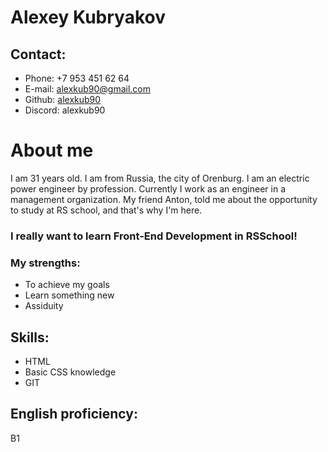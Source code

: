 # Alexey Kubryakov

## Contact:
- Phone: +7 953 451 62 64
- E-mail: alexkub90@gmail.com
- Github: [alexkub90](https://github.com/alexkub90)
- Discord: alexkub90

# About me

I am 31 years old. I am from Russia, the city of Orenburg. I am an electric power engineer by profession. Currently I work as an engineer in a management organization. My friend Anton, told me about the opportunity to study at RS school, and that's why I'm here. 

### I really want to learn Front-End Development in RSSchool!

### My strengths:
- To achieve my goals
- Learn something new
- Assiduity

## Skills:
- HTML
- Basic CSS knowledge
- GIT

## English proficiency:
B1

